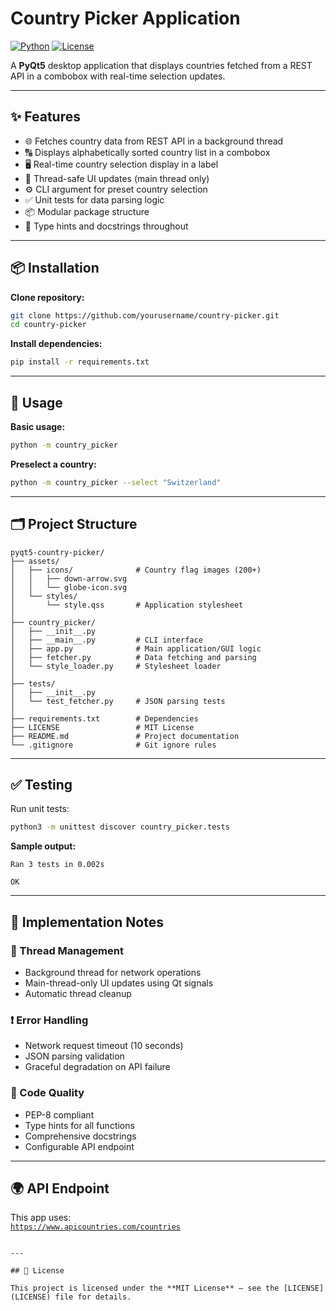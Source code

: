 # Country Picker Application

[![Python](https://img.shields.io/badge/Python-3.8%2B-blue)](https://www.python.org/) 
[![License](https://img.shields.io/badge/License-MIT-green)](LICENSE)

A **PyQt5** desktop application that displays countries fetched from a REST API in a combobox with real-time selection updates.

---

## ✨ Features

- 🌐 Fetches country data from REST API in a background thread  
- 🔠 Displays alphabetically sorted country list in a combobox  
- 🖥️ Real-time country selection display in a label  
- 🧵 Thread-safe UI updates (main thread only)  
- ⚙️ CLI argument for preset country selection  
- ✅ Unit tests for data parsing logic  
- 📦 Modular package structure  
- 🧩 Type hints and docstrings throughout  

---

## 📦 Installation

**Clone repository:**

```bash
git clone https://github.com/yourusername/country-picker.git
cd country-picker
```

**Install dependencies:**

```bash
pip install -r requirements.txt
```

---

## 🚀 Usage

**Basic usage:**

```bash
python -m country_picker
```

**Preselect a country:**

```bash
python -m country_picker --select "Switzerland"
```

---

## 🗂️ Project Structure

```
pyqt5-country-picker/
├── assets/
│   ├── icons/              # Country flag images (200+)
│   │   ├── down-arrow.svg
│   │   └── globe-icon.svg
│   └── styles/
│       └── style.qss       # Application stylesheet
│
├── country_picker/
│   ├── __init__.py
│   ├── __main__.py         # CLI interface
│   ├── app.py              # Main application/GUI logic
│   ├── fetcher.py          # Data fetching and parsing
│   └── style_loader.py     # Stylesheet loader
│
├── tests/
│   ├── __init__.py
│   └── test_fetcher.py     # JSON parsing tests
│
├── requirements.txt        # Dependencies
├── LICENSE                 # MIT License
├── README.md               # Project documentation
└── .gitignore              # Git ignore rules
```

---

## ✅ Testing

Run unit tests:

```bash
python3 -m unittest discover country_picker.tests
```

**Sample output:**

```
Ran 3 tests in 0.002s

OK
```

---

## 🔧 Implementation Notes

### 🧵 Thread Management

- Background thread for network operations  
- Main-thread-only UI updates using Qt signals  
- Automatic thread cleanup  

### ❗ Error Handling

- Network request timeout (10 seconds)  
- JSON parsing validation  
- Graceful degradation on API failure  

### 🧹 Code Quality

- PEP-8 compliant  
- Type hints for all functions  
- Comprehensive docstrings  
- Configurable API endpoint  

---

## 🌍 API Endpoint

This app uses:  
[`https://www.apicountries.com/countries`](https://www.apicountries.com/countries)

```

---

## 📄 License

This project is licensed under the **MIT License** – see the [LICENSE](LICENSE) file for details.